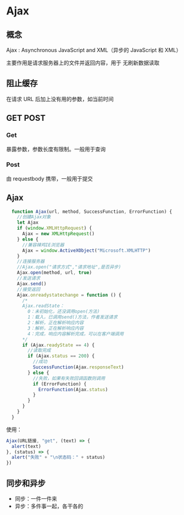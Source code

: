 # Ajax

## 概念

Ajax : Asynchronous JavaScript and XML（异步的 JavaScript 和 XML）

主要作用是请求服务器上的文件并返回内容，用于 无刷新数据读取

## 阻止缓存

在请求 URL 后加上没有用的参数，如当前时间

## GET POST

### Get

暴露参数，参数长度有限制。一般用于查询

### Post

由 requestbody 携带，一般用于提交

## Ajax

```JavaScript
  function Ajax(url, method, SuccessFunction, ErrorFunction) {
    //创建Ajax对象
    let Ajax
    if (window.XMLHttpRequest) {
      Ajax = new XMLHttpRequest()
    } else {
      //兼容辣鸡IE浏览器
      Ajax = window.ActiveXObject("Microsoft.XMLHTTP")
    }
    //连接服务器
    //Ajax.open("请求方式","请求地址",是否异步)
    Ajax.open(method, url, true)
    //发送请求
    Ajax.send()
    //接受返回
    Ajax.onreadystatechange = function () {
      /*
      Ajax.readState：
        0：未初始化，还没调用open(方法)
        1：载入，已调用send()方法，作者发送请求
        2：解析，正在解析响应内容
        3：解析，正在解析响应内容
        4：完成，响应内容解析完成，可以在客户端调用
      */
      if (Ajax.readyState == 4) {
        //读取完成
        if (Ajax.status == 200) {
          //成功
          SuccessFunction(Ajax.responseText)
        } else {
          //失败，如果有失败回调函数则调用
          if (ErrorFunction) {
            ErrorFunction(Ajax.status)
          }
        }
      }
    }
  }
```

使用：

```JavaScript
Ajax(URL链接, "get", (text) => {
  alert(text)
}, (status) => {
  alert("失败" + "\n状态码：" + status)
})
```

## 同步和异步

- 同步：一件一件来
- 异步：多件事一起，各干各的
